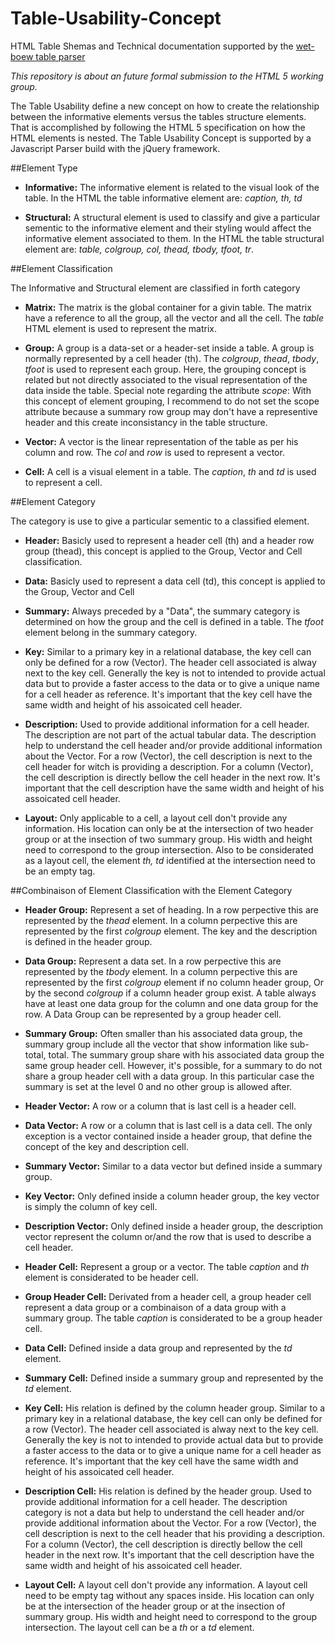 Table-Usability-Concept
=======================

HTML Table Shemas and Technical documentation supported by the [wet-boew table parser](https://github.com/wet-boew/wet-boew/blob/master/src/js/workers/parser.table.js)

_This repository is about an future formal submission to the HTML 5 working group._

The Table Usability define a new concept on how to create the relationship between the informative elements versus the tables structure elements. That is accomplished by following the HTML 5 specification on how the HTML elements is nested. The Table Usability Concept is supported by a Javascript Parser build with the jQuery framework.

##Element Type

* **Informative:** The informative element is related to the visual look of the table. In the HTML the table informative element are: _caption, th, td_

* **Structural:** A structural element is used to classify and give a particular sementic to the informative element and their styling would affect the informative element associated to them. In the HTML the table structural element are: _table, colgroup, col, thead, tbody, tfoot, tr_.


##Element Classification

The Informative and Structural element are classified in forth category

* **Matrix:** The matrix is the global container for a givin table. The matrix have a reference to all the group, all the vector and all the cell. The _table_ HTML element is used to represent the matrix.

* **Group:** A group is a data-set or a header-set inside a table. A group is normally represented by a cell header (th). The _colgroup_, _thead_, _tbody_, _tfoot_ is used to represent each group. Here, the grouping concept is related but not directly associated to the visual representation of the data inside the table. Special note regarding the attribute _scope_: With this concept of element grouping, I recommend to do not set the scope attribute because a summary row group may don't have a representive header and this create inconsistancy in the table structure.

* **Vector:** A vector is the linear representation of the table as per his column and row. The _col_ and _row_ is used to represent a vector.

* **Cell:** A cell is a visual element in a table. The _caption_, _th_ and _td_ is used to represent a cell.


##Element Category

The category is use to give a particular sementic to a classified element.

* **Header:** Basicly used to represent a header cell (th) and a header row group (thead), this concept is applied to the Group, Vector and Cell classification.

* **Data:** Basicly used to represent a data cell (td), this concept is applied to the Group, Vector and Cell

* **Summary:** Always preceded by a &quot;Data&quot;, the summary category is determined on how the group and the cell is defined in a table. The _tfoot_ element belong in the summary category.

* **Key:** Similar to a primary key in a relational database, the key cell can only be defined for a row (Vector). The header cell associated is alway next to the key cell. Generally the key is not to intended to provide actual data but to provide a faster access to the data or to give a unique name for a cell header as reference. It's important that the key cell have the same width and height of his assoicated cell header.

* **Description:** Used to provide additional information for a cell header. The description are not part of the actual tabular data. The description help to understand the cell header and/or provide additional information about the Vector. For a row (Vector), the cell description is next to the cell header for witch is providing a description. For a column (Vector), the cell description is directly bellow the cell header in the next row. It's important that the cell description have the same width and height of his assoicated cell header.

* **Layout:** Only applicable to a cell, a layout cell don't provide any information. His location can only be at the intersection of two header group or at the insection of two summary group. His width and height need to correspond to the group intersection. Also to be considerated as a layout cell, the element _th, td_ identified at the intersection need to be an empty tag.


##Combinaison of Element Classification with the Element Category

* **Header Group:** Represent a set of heading. In a row perpective this are represented by the _thead_ element. In a column perpective this are represented by the first _colgroup_ element. The key and the description is defined in the header group.

* **Data Group:** Represent a data set. In a row perpective this are represented by the _tbody_ element. In a column perpective this are represented by the first _colgroup_ element if no column header group, Or by the second _colgroup_ if a column header group exist. A table always have at least one data group for the column and one data group for the row. A Data Group can be represented by a group header cell.

* **Summary Group:** Often smaller than his associated data group, the summary group include all the vector that show information like sub-total, total. The summary group share with his associated data group the same group header cell. However, it's possible, for a summary to do not share a group header cell with a data group. In this particular case the summary is set at the level 0 and no other group is allowed after.

* **Header Vector:** A row or a column that is last cell is a header cell.

* **Data Vector:** A row or a column that is last cell is a data cell. The only exception is a vector contained inside a header group, that define the concept of the key and description cell.

* **Summary Vector:** Similar to a data vector but defined inside a summary group.

* **Key Vector:** Only defined inside a column header group, the key vector is simply the column of key cell.

* **Description Vector:** Only defined inside a header group, the description vector represent the column or/and the row that is used to describe a cell header.

* **Header Cell:** Represent a group or a vector. The table _caption_ and _th_ element is considerated to be header cell.

* **Group Header Cell:** Derivated from a header cell, a group header cell represent a data group or a combinaison of a data group with a summary group. The table _caption_ is considerated to be a group header cell.

* **Data Cell:** Defined inside a data group and represented by the _td_ element.

* **Summary Cell:** Defined inside a summary group and represented by the _td_ element.

* **Key Cell:** His relation is defined by the column header group. Similar to a primary key in a relational database, the key cell can only be defined for a row (Vector). The header cell associated is alway next to the key cell. Generally the key is not to intended to provide actual data but to provide a faster access to the data or to give a unique name for a cell header as reference. It's important that the key cell have the same width and height of his assoicated cell header.

* **Description Cell:** His relation is defined by the header group. Used to provide additional information for a cell header. The description category is not a data but help to understand the cell header and/or provide additional information about the Vector. For a row (Vector), the cell description is next to the cell header that his providing a description. For a column (Vector), the cell description is directly bellow the cell header in the next row. It's important that the cell description have the same width and height of his assoicated cell header.

* **Layout Cell:** A layout cell don't provide any information. A layout cell need to be empty tag without any spaces inside. His location can only be at the intersection of the header group or at the insection of summary group. His width and height need to correspond to the group intersection. The layout cell can be a _th_ or a _td_ element.

